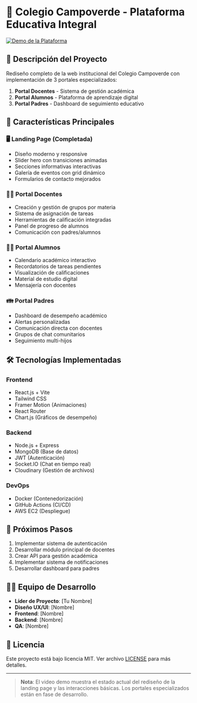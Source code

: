 # 🏫 Colegio Campoverde - Plataforma Educativa Integral

[![Demo de la Plataforma](https://github.com/user-attachments/assets/1a33b786-fb7d-4215-890e-9680876840a4)](https://github.com/user-attachments/assets/1a33b786-fb7d-4215-890e-9680876840a4)

## 🌟 Descripción del Proyecto

Rediseño completo de la web institucional del Colegio Campoverde con implementación de 3 portales especializados:

1. **Portal Docentes** - Sistema de gestión académica
2. **Portal Alumnos** - Plataforma de aprendizaje digital
3. **Portal Padres** - Dashboard de seguimiento educativo

## 🚀 Características Principales

### 🖥️ Landing Page (Completada)
- Diseño moderno y responsive
- Slider hero con transiciones animadas
- Secciones informativas interactivas
- Galería de eventos con grid dinámico
- Formularios de contacto mejorados

### 👨‍🏫 Portal Docentes
- Creación y gestión de grupos por materia
- Sistema de asignación de tareas
- Herramientas de calificación integradas
- Panel de progreso de alumnos
- Comunicación con padres/alumnos

### 👨‍🎓 Portal Alumnos
- Calendario académico interactivo
- Recordatorios de tareas pendientes
- Visualización de calificaciones
- Material de estudio digital
- Mensajería con docentes

### 👪 Portal Padres
- Dashboard de desempeño académico
- Alertas personalizadas
- Comunicación directa con docentes
- Grupos de chat comunitarios
- Seguimiento multi-hijos

## 🛠️ Tecnologías Implementadas

### Frontend
- React.js + Vite
- Tailwind CSS
- Framer Motion (Animaciones)
- React Router
- Chart.js (Gráficos de desempeño)

### Backend
- Node.js + Express
- MongoDB (Base de datos)
- JWT (Autenticación)
- Socket.IO (Chat en tiempo real)
- Cloudinary (Gestión de archivos)

### DevOps
- Docker (Contenedorización)
- GitHub Actions (CI/CD)
- AWS EC2 (Despliegue)

## 📌 Próximos Pasos

1. Implementar sistema de autenticación
2. Desarrollar módulo principal de docentes
3. Crear API para gestión académica
4. Implementar sistema de notificaciones
5. Desarrollar dashboard para padres

## 🧑‍💻 Equipo de Desarrollo

- **Líder de Proyecto**: [Tu Nombre]
- **Diseño UX/UI**: [Nombre]
- **Frontend**: [Nombre]
- **Backend**: [Nombre]
- **QA**: [Nombre]

## 📄 Licencia

Este proyecto está bajo licencia MIT. Ver archivo [LICENSE](LICENSE) para más detalles.

---

> **Nota**: El video demo muestra el estado actual del rediseño de la landing page y las interacciones básicas. Los portales especializados están en fase de desarrollo.
